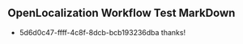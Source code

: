 ## OpenLocalization Workflow Test MarkDown
* 5d6d0c47-ffff-4c8f-8dcb-bcb193236dba 
thanks!<!--HONumber=Mar16_HO2-->
